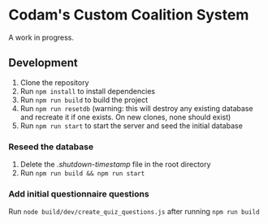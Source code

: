# Codam's Custom Coalition System

A work in progress.

## Development
1. Clone the repository
2. Run `npm install` to install dependencies
3. Run `npm run build` to build the project
4. Run `npm run resetdb` (warning: this will destroy any existing database and recreate it if one exists. On new clones, none should exist)
5. Run `npm run start` to start the server and seed the initial database

### Reseed the database
1. Delete the *.shutdown-timestamp* file in the root directory
2. Run `npm run build && npm run start`

### Add initial questionnaire questions
Run `node build/dev/create_quiz_questions.js` after running `npm run build`
